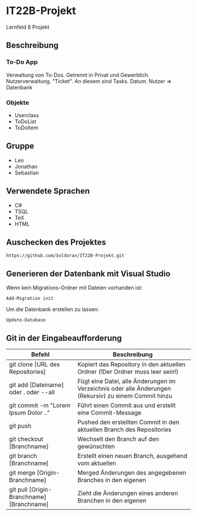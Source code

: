 # IT22B-Projekt
Lernfeld 8 Projekt

## Beschreibung
### To-Do App
Verwaltung von To-Dos. Getrennt in Privat und Gewerblich. Nutzerverwaltung. "Ticket". An diesem sind Tasks. Datum.
Nutzer => Datenbank

### Objekte
  * Userclass
  * ToDoList
  * ToDoItem


## Gruppe
* Leo
* Jonathan
* Sebastian

## Verwendete Sprachen
* C#
* TSQL
* TeX
* HTML

## Auschecken des Projektes

`https://github.com/Soldoran/IT22B-Projekt.git`

## Generieren der Datenbank mit Visual Studio

Wenn kein Migrations-Ordner mit Dateien vorhanden ist:

`Add-Migration init`

Um die Datenbank erstellen zu lassen:

`Update-Database`

## Git in der Eingabeaufforderung

|Befehl|Beschreibung|
|------|------------|
| git clone [URL des Repositories] | Kopiert das Repository in den aktuellen Ordner (!Der Ordner muss leer sein!) |
| git add [Dateiname] oder . oder --all | Fügt eine Datei, alle Änderungen im Verzeichnis oder alle Änderungen (Rekursiv) zu einem Commit hinzu |
| git commit -m "Lorem Ipsum Dolor .." | Führt einen Commit aus und erstellt eine Commit-Message |
| git push | Pushed den erstellten Commit in den aktuellen Branch des Repositories |
| git checkout [Branchname] | Wechselt den Branch auf den gewünschten |
| git branch [Branchname] | Erstellt einen neuen Branch, ausgehend vom aktuellen |
| git merge [Origin-Branchname] | Merged Änderungen des angegebenen Branches in den eigenen |
| git pull [Origin-Branchname] [Branchname] | Zieht die Änderungen eines anderen Branchen in den eigenen |
